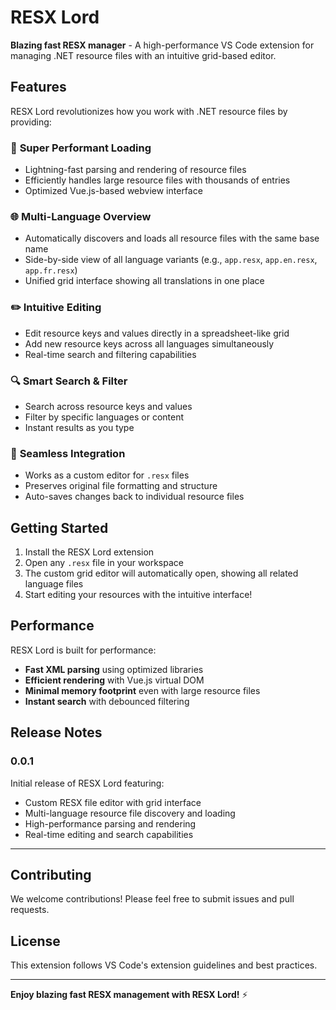 # RESX Lord

**Blazing fast RESX manager** - A high-performance VS Code extension for managing .NET resource files with an intuitive grid-based editor.

## Features

RESX Lord revolutionizes how you work with .NET resource files by providing:

### 🚀 **Super Performant Loading**
- Lightning-fast parsing and rendering of resource files
- Efficiently handles large resource files with thousands of entries
- Optimized Vue.js-based webview interface

### 🌐 **Multi-Language Overview**
- Automatically discovers and loads all resource files with the same base name
- Side-by-side view of all language variants (e.g., `app.resx`, `app.en.resx`, `app.fr.resx`)
- Unified grid interface showing all translations in one place

### ✏️ **Intuitive Editing**
- Edit resource keys and values directly in a spreadsheet-like grid
- Add new resource keys across all languages simultaneously
- Real-time search and filtering capabilities

### 🔍 **Smart Search & Filter**
- Search across resource keys and values
- Filter by specific languages or content
- Instant results as you type

### 💾 **Seamless Integration**
- Works as a custom editor for `.resx` files
- Preserves original file formatting and structure
- Auto-saves changes back to individual resource files

## Getting Started

1. Install the RESX Lord extension
2. Open any `.resx` file in your workspace
3. The custom grid editor will automatically open, showing all related language files
4. Start editing your resources with the intuitive interface!

## Performance

RESX Lord is built for performance:
- **Fast XML parsing** using optimized libraries
- **Efficient rendering** with Vue.js virtual DOM
- **Minimal memory footprint** even with large resource files
- **Instant search** with debounced filtering

## Release Notes

### 0.0.1

Initial release of RESX Lord featuring:
- Custom RESX file editor with grid interface
- Multi-language resource file discovery and loading
- High-performance parsing and rendering
- Real-time editing and search capabilities

---

## Contributing

We welcome contributions! Please feel free to submit issues and pull requests.

## License

This extension follows VS Code's extension guidelines and best practices.

---

**Enjoy blazing fast RESX management with RESX Lord!** ⚡
